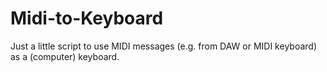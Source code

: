 # Midi-to-Keyboard
Just a little script to use MIDI messages (e.g. from DAW or MIDI keyboard) as a (computer) keyboard.

